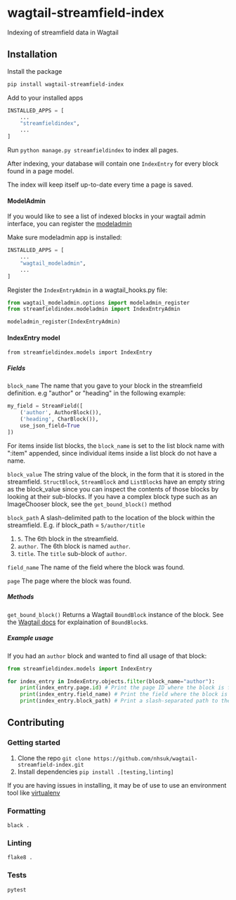 # wagtail-streamfield-index

Indexing of streamfield data in Wagtail

## Installation

Install the package
```sh
pip install wagtail-streamfield-index
```

Add to your installed apps

```py
INSTALLED_APPS = [
    ...
    "streamfieldindex",
    ...
]
```

Run `python manage.py streamfieldindex` to index all pages.

After indexing, your database will contain one `IndexEntry` for every block found in a page model.

The index will keep itself up-to-date every time a page is saved.

#### ModelAdmin

If you would like to see a list of indexed blocks in your wagtail admin interface, you can register the [modeladmin](https://docs.wagtail.io/en/latest/reference/contrib/modeladmin/index.html)

Make sure modeladmin app is installed:
```py
INSTALLED_APPS = [
    ...
    "wagtail_modeladmin",
    ...
]
```

Register the `IndexEntryAdmin` in a wagtail_hooks.py file:
```py
from wagtail_modeladmin.options import modeladmin_register
from streamfieldindex.modeladmin import IndexEntryAdmin

modeladmin_register(IndexEntryAdmin)
```


#### IndexEntry model

`from streamfieldindex.models import IndexEntry`

##### Fields

`block_name`
The name that you gave to your block in the streamfield definition.
e.g "author" or "heading" in the following example:
```py
my_field = StreamField([
    ('author', AuthorBlock()),
    ('heading', CharBlock()),
    use_json_field=True
])
```

For items inside list blocks, the `block_name` is set to the list block name with ":item" appended, since individual items inside a list block do not have a name.

`block_value`
The string value of the block, in the form that it is stored in the streamfield. `StructBlock`, `StreamBlock` and `ListBlock`s have an empty string as the block_value since you can inspect the contents of those blocks by looking at their sub-blocks.
If you have a complex block type such as an ImageChooser block, see the `get_bound_block()` method

`block_path`
A slash-delimited path to the location of the block within the streamfield.
E.g. if block_path = `5/author/title`

1. `5`. The 6th block in the streamfield.
2. `author`. The 6th block is named `author`.
3. `title`. The `title` sub-block of `author`.

`field_name`
The name of the field where the block was found.

`page`
The page where the block was found.

##### Methods

`get_bound_block()`
Returns a Wagtail `BoundBlock` instance of the block. See the [Wagtail docs](https://docs.wagtail.io/en/v2.0/topics/streamfield.html#boundblocks-and-values) for explaination of `BoundBlock`s.

##### Example usage

If you had an `author` block and wanted to find all usage of that block:

```py
from streamfieldindex.models import IndexEntry

for index_entry in IndexEntry.objects.filter(block_name="author"):
    print(index_entry.page.id) # Print the page ID where the block is found
    print(index_entry.field_name) # Print the field where the block is found
    print(index_entry.block_path) # Print a slash-separated path to the block inside the field
```

## Contributing

### Getting started

1. Clone the repo `git clone https://github.com/nhsuk/wagtail-streamfield-index.git`
2. Install dependencies `pip install .[testing,linting]`

If you are having issues in installing, it may be of use to use an environment tool 
like [virtualenv](https://docs.python.org/3/library/venv.html)

### Formatting

`black .`

### Linting

`flake8 .`

### Tests

`pytest`

